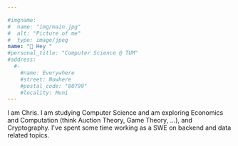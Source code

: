```yaml
---

#imgname:
#  name: "img/main.jpg"
#  alt: "Picture of me"
#  type: image/jpeg
name: "👋 Hey "
#personal_title: "Computer Science @ TUM"
#address:
  #-
    #name: Everywhere
    #street: Nowhere
    #postal_code: "80799"
    #locality: Muni
---
```


I am Chris. I am studying Computer Science and am exploring Economics and Computation (think Auction Theory, Game Theory, ...), and Cryptography.
I've spent some time working as a SWE on backend and data related topics.


<!--* I lived in 3 countries (🇸🇬🇩🇪🇦🇹) and been to 18 (🇺🇸🇯🇵🇳🇱🇧🇪🇫🇷🇲🇹🇨🇭🇭🇺🇸🇰🇨🇿🇧🇬🇬🇧🇭🇷🇸🇮🇮🇹)
#* I do enjoy Specialty Coffee (review and link here) and napoletan pizza
#* I do run and cycle link Strava here - (My half marathon best is 1:30:59h)
#* I enjoy reading and have read over 150 books. # link here

#* Currently exploring Politics, Philosophy, and Economics for fun
#* My geek code is -->
